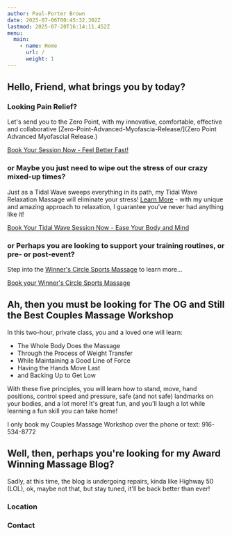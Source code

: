 ```yaml
---
author: Paul-Porter Brown
date: 2025-07-06T00:45:32.302Z
lastmod: 2025-07-20T16:14:11.452Z
menu:
  main:
    - name: Home
      url: /
      weight: 1
---
```


## Hello, Friend, what brings you by today?

### Looking Pain Relief?

Let's send you to the Zero Point, with my innovative, comfortable, effective and collaborative [Zero-Point-Advanced-Myofascia-Release/](Zero Point Advanced Myofascial Release.)

[Book Your Session Now - Feel Better Fast!](https://paulbrown.noterro.com)

### or Maybe you just need to wipe out the stress of our crazy mixed-up times?

Just as a Tidal Wave sweeps everything in its path, my Tidal Wave Relaxation Massage will eliminate your stress!  [Learn More](tidal-wave-relaxation-massage/) - with my unique and amazing approach to relaxation, I guarantee you've never had anything like it!

[Book Your Tidal Wave Session Now - Ease Your Body and Mind](https://paulbrown.net.noterro.com)

### or Perhaps you are looking to support your training routines, or pre- or post-event?

Step into the [Winner's Circle Sports Massage](winners-circle-sports-massage/) to learn more...

[Book your Winner's Circle Sports Massage](https://paulbrown.noterro.com)

## Ah, then you must be looking for The OG and Still the Best Couples Massage Workshop

In this two-hour, private class, you and a loved one will learn:

- The Whole Body Does the Massage
- Through the Process of Weight Transfer
- While Maintaining a Good Line of Force
- Having the Hands Move Last
- and Backing Up to Get Low

With these five principles, you will learn how to stand, move, hand positions, control speed and pressure, safe (and not safe) landmarks on your bodies, and a lot more!  It's great fun, and you'll laugh a lot while learning a fun skill you can take home!

I only book my Couples Massage Workshop over the phone or text: 916-534-8772

## Well, then, perhaps you're looking for my Award Winning Massage Blog?

Sadly, at this time, the blog is undergoing repairs, kinda like Highway 50 (LOL), ok, maybe not that, but stay tuned, it'll be back better than ever!

### Location

### Contact
